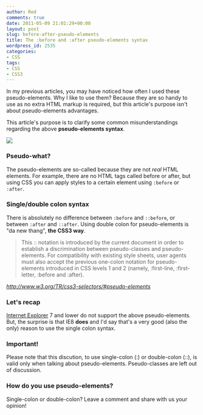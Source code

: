 ```yaml
---
author: Red
comments: true
date: 2011-05-09 21:01:29+00:00
layout: post
slug: before-after-pseudo-elements
title: The :before and :after pseudo-elements syntax
wordpress_id: 2535
categories:
- CSS
tags:
- CSS
- CSS3
---
```


In my previous articles, you may have noticed how often I used these pseudo-elements. Why I like to use them? Because they are so handy to use as no extra HTML markup is required, but this article's purpose isn't about pseudo-elements advantages.

This article's purpose is to clarify some common misunderstandings regarding the above **pseudo-elements syntax**. 

![](http://www.red-team-design.com/wp-content/uploads/2011/05/before-after-pseudo-elements.png)
<!-- more -->



### Pseudo-what?



The pseudo-elements are so-called because they are not _real_ HTML elements. For example, there are no HTML tags called before or after, but using CSS you can apply styles to a certain element using `:before` or `:after`.



### Single/double colon syntax



There is absolutely no difference between `:before` and `::before`, or between `:after` and `::after`. Using double colon for pseudo-elements is "da new thang", **the CSS3 way**. 



> This :: notation is introduced by the current document in order to establish a discrimination between pseudo-classes and pseudo-elements. For compatibility with existing style sheets, user agents must also accept the previous one-colon notation for pseudo-elements introduced in CSS levels 1 and 2 (namely, :first-line, :first-letter, :before and :after).


_http://www.w3.org/TR/css3-selectors/#pseudo-elements_



### Let's recap


[Internet Explorer](http://www.red-team-design.com/how-to-solve-common-ie-bugs) 7 and lower do not support the above pseudo-elements. But, the surprise is that IE8 **does** and I'd say that's a very good (also the only) reason  to use the single colon syntax. 



### Important!


Please note that this discution, to use single-colon (:) or double-colon (::), is valid only when talking about pseudo-elements. Pseudo-classes are left out of discussion.



### How do you use pseudo-elements?


Single-colon or double-colon? Leave a comment and share with us your opinion!
